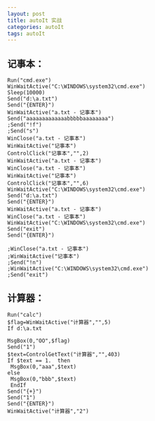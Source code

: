 ```yaml
---
layout: post
title: autoIt 实战
categories: autoIt
tags: autoIt
---
```


## 记事本：

    Run("cmd.exe")
    WinWaitActive("C:\WINDOWS\system32\cmd.exe")
    Sleep(10000)
    Send("d:\a.txt")
    Send("{ENTER}")
    WinWaitActive("a.txt - 记事本")
    Send("aaaaaaaaaaaaabbbbbaaaaaaaa")
    ;Send("!f")
    ;Send("s")
    WinClose("a.txt - 记事本")
    WinWaitActive("记事本")
    ControlClick("记事本","",2)
    WinWaitActive("a.txt - 记事本")
    WinClose("a.txt - 记事本")
    WinWaitActive("记事本")
    ControlClick("记事本","",6)
    WinWaitActive("C:\WINDOWS\system32\cmd.exe")
    Send("d:\a.txt")
    Send("{ENTER}")
    WinWaitActive("a.txt - 记事本")
    WinClose("a.txt - 记事本")
    WinWaitActive("C:\WINDOWS\system32\cmd.exe")
    Send("exit")
    Send("{ENTER}")

    ;WinClose("a.txt - 记事本")
    ;WinWaitActive("记事本")
    ;Send("!n")
    ;WinWaitActive("C:\WINDOWS\system32\cmd.exe")
    ;Send("exit")

## 计算器：

    Run("calc")
    $flag=WinWaitActive("计算器","",5)
    If d:\a.txt

    MsgBox(0,"OO",$flag)
    Send("1")
    $text=ControlGetText("计算器","",403)
    If $text == 1.  then
     MsgBox(0,"aaa",$text)
    else
     MsgBox(0,"bbb",$text)
     EndIf
    Send("{+}")
    Send("1")
    Send("{ENTER}")
    WinWaitActive("计算器","2")
